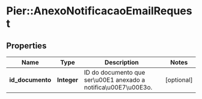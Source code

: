 # Pier::AnexoNotificacaoEmailRequest

## Properties
Name | Type | Description | Notes
------------ | ------------- | ------------- | -------------
**id_documento** | **Integer** | ID do documento que ser\u00E1 anexado a notifica\u00E7\u00E3o. | [optional] 



